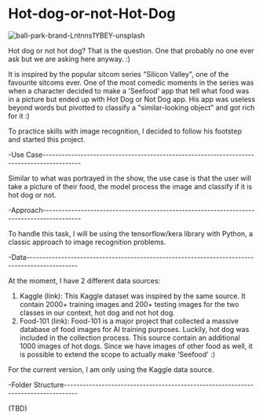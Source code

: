 # Hot-dog-or-not-Hot-Dog
![ball-park-brand-Lntnns1YBEY-unsplash](https://github.com/user-attachments/assets/464d7f39-ad37-4fb0-9e08-e280db75b83d)

Hot dog or not hot dog? That is the question. One that probably no one ever ask but we are asking here anyway. :)

It is inspired by the popular sitcom series "Silicon Valley", one of the favourite sitcoms ever. One of the most comedic moments in the series was when a character decided to make a 'Seefood' app that tell what food was in a picture but ended up with Hot Dog or Not Dog app. His app was useless beyond words but pivotted to classify a "similar-looking object" and got rich for it :)

To practice skills with image recognition, I decided to follow his footstep and started this project.

-Use Case------------------------------------------------------------------------------------------

Similar to what was portrayed in the show, the use case is that the user will take a picture of their food, the model process the image and classify if it is hot dog or not.

-Approach------------------------------------------------------------------------------------------

To handle this task, I will be using the tensorflow/kera library with Python, a classic approach to image recognition problems.

-Data----------------------------------------------------------------------------------------------

At the moment, I have 2 different data sources:
1. Kaggle (link): This Kaggle dataset was inspired by the same source. It contain 2000+ training images and 200+ testing images for the two classes in our context, hot dog and not hot dog.
2. Food-101 (link): Food-101 is a major project that collected a massive database of food images for AI training purposes. Luckily, hot dog was included in the collection process. This source contain an additional 1000 images of hot dogs. Since we have images of other food as well, it is possible to extend the scope to actually make 'Seefood' :)

For the current version, I am only using the Kaggle data source.

-Folder Structure----------------------------------------------------------------------------------

(TBD)
